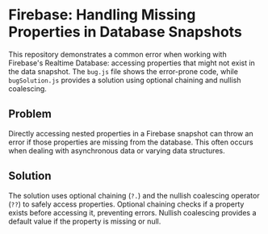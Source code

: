 # Firebase: Handling Missing Properties in Database Snapshots

This repository demonstrates a common error when working with Firebase's Realtime Database: accessing properties that might not exist in the data snapshot.  The `bug.js` file shows the error-prone code, while `bugSolution.js` provides a solution using optional chaining and nullish coalescing.

## Problem

Directly accessing nested properties in a Firebase snapshot can throw an error if those properties are missing from the database. This often occurs when dealing with asynchronous data or varying data structures.

## Solution

The solution uses optional chaining (`?.`) and the nullish coalescing operator (`??`) to safely access properties. Optional chaining checks if a property exists before accessing it, preventing errors.  Nullish coalescing provides a default value if the property is missing or null.